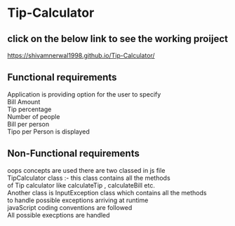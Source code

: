 # Tip-Calculator

 ## click on the below link to see the working proiject
 https://shivamnerwal1998.github.io/Tip-Calculator/
 
 ## Functional requirements 
  Application is providing option for the user to specify <br/>
  Bill Amount </br> Tip percentage <br/> Number of people <br/>
  Bill per person </br>
  Tipo per Person is displayed 
 ## Non-Functional requirements
 oops concepts are used there are two classed in js file<br/>
 TipCalculator class :- this class contains all the methods </br>
 of Tip calculator like calculateTip , calculateBill etc. </br>
 Another class is InputException class which contains all the methods <br/>
 to handle possible exceptions arriving at runtime</br> 
 javaScript coding conventions are followed</br> 
 All possible execptions are handled 
 
  
 
 
